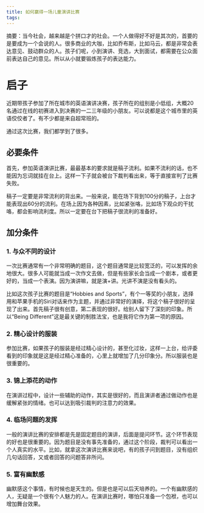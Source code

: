 ```yaml
---
title: 如何赢得一场儿童演讲比赛
tags:
---
```


摘要：当今社会，越来越是个拼口才的社会。一个人做得好不好是其次的，首要的是要成为一个会说的人。很多商业的大咖，比如乔布斯，比如马云，都是非常会表达意见、鼓动群众的人。孩子们呢，小到演讲、竞选，大到面试，都需要在公众面前表达自己的意见。所以从小就要锻炼孩子的表达能力。

<!-- more -->

# 启子

近期带孩子参加了所在城市的英语演讲决赛，孩子所在的组别是小低组，大概20名通过在线的初赛进入到决赛的一二三年级的小朋友。可以说都是这个城市里的英语佼佼者了。有不少都是来自超常班的。

通过这次比赛，我们都学到了很多。

## 必要条件

首先，参加英语演讲比赛，最最基本的要求就是稿子流利。如果不流利的话，也不能因为忘词就挂在台上。这样一下子就会被台下裁判看出来，等于直接宣判了比赛失败。

稿子一定要是非常流利的背出来。一般来说，能在场下背到100分的稿子，上台才能表现出60分的流利。在场上因为各种因素，比如紧张咯，比如场下观众的干扰咯，都会影响流利度。所以一定要在台下把稿子很流利的准备好。

## 加分条件

### 1. 与众不同的设计
一次比赛通常有一个非常明确的题目，这个题目通常是比较宽泛的，可以发挥的余地很大。很多人可能就当成一次作文去做，但是有些家长会当成一个剧本，或者更好的，当成一个表演。因为演讲嘛，就是演+讲。光讲不演是没有看头的。

比如这次孩子比赛的题目是“Hobbies and Sports”，有个一等奖的小朋友，选择用和苹果手机的Siri对话来作为主题，并通过非常好的演绎，将这个稿子很好的呈现了出来。首先稿子很有创意，第二表现的很好。给别人留下了深刻的印象。所以“Being Different”这是最关键的制胜法宝，也是我将它作为第一项的原因。

### 2. 精心设计的服装
参加比赛，如果孩子的服装是经过精心设计的，甚至化过妆，这样一上台，给评委看到的印象就是这是经过精心准备的，心里上就增加了几分印象分。所以服装也是很重要的。

### 3. 锦上添花的动作
在演讲过程中，设计一些辅助的动作，其实是很好的，而且演讲者通过做动作也是缓解紧张的情绪。也可以达到吸引裁判的注意力的效果。

### 4. 临场问题的发挥
一般的演讲比赛的安排都是先是固定题目的演讲，后面是提问环节。这个环节表现的好也是很重要的。因为题目是没有事先准备的，通过这个阶段，裁判可以看出一个人真实的水平。比如，就拿这次演讲比赛来说吧，有的孩子问到题目，没有组织几句话回答，又或者回答的问题答非所问。

### 5. 富有幽默感
幽默感这个事情，有时候也是天生的。但是也是可以后天培养的。一个有幽默感的人，无疑是一个很有个人魅力的人。在演讲比赛时，哪怕只准备一个包袱，也可以增加舞台效果。

